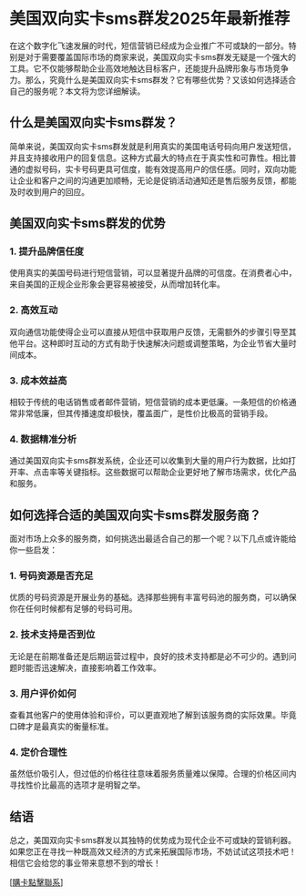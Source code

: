 # 美国双向实卡sms群发2025年最新推荐

在这个数字化飞速发展的时代，短信营销已经成为企业推广不可或缺的一部分。特别是对于需要覆盖国际市场的商家来说，美国双向实卡sms群发无疑是一个强大的工具。它不仅能够帮助企业高效地触达目标客户，还能提升品牌形象与市场竞争力。那么，究竟什么是美国双向实卡sms群发？它有哪些优势？又该如何选择适合自己的服务呢？本文将为您详细解读。

## 什么是美国双向实卡sms群发？

简单来说，美国双向实卡sms群发就是利用真实的美国电话号码向用户发送短信，并且支持接收用户的回复信息。这种方式最大的特点在于真实性和可靠性。相比普通的虚拟号码，实卡号码更具可信度，能有效提高用户的信任感。同时，双向功能让企业和客户之间的沟通更加顺畅，无论是促销活动通知还是售后服务反馈，都能及时收到用户的回应。

## 美国双向实卡sms群发的优势

### 1. 提升品牌信任度
使用真实的美国号码进行短信营销，可以显著提升品牌的可信度。在消费者心中，来自美国的正规企业形象会更容易被接受，从而增加转化率。

### 2. 高效互动
双向通信功能使得企业可以直接从短信中获取用户反馈，无需额外的步骤引导至其他平台。这种即时互动的方式有助于快速解决问题或调整策略，为企业节省大量时间成本。

### 3. 成本效益高
相较于传统的电话销售或者邮件营销，短信营销的成本更低廉。一条短信的价格通常非常低廉，但其传播速度却极快，覆盖面广，是性价比极高的营销手段。

### 4. 数据精准分析
通过美国双向实卡sms群发系统，企业还可以收集到大量的用户行为数据，比如打开率、点击率等关键指标。这些数据可以帮助企业更好地了解市场需求，优化产品和服务。

## 如何选择合适的美国双向实卡sms群发服务商？

面对市场上众多的服务商，如何挑选出最适合自己的那一个呢？以下几点或许能给你一些启发：

### 1. 号码资源是否充足
优质的号码资源是开展业务的基础。选择那些拥有丰富号码池的服务商，可以确保你在任何时候都有足够的号码可用。

### 2. 技术支持是否到位
无论是在前期准备还是后期运营过程中，良好的技术支持都是必不可少的。遇到问题时能否迅速解决，直接影响着工作效率。

### 3. 用户评价如何
查看其他客户的使用体验和评价，可以更直观地了解到该服务商的实际效果。毕竟口碑才是最真实的衡量标准。

### 4. 定价合理性
虽然低价吸引人，但过低的价格往往意味着服务质量难以保障。合理的价格区间内寻找性价比最高的选项才是明智之举。

## 结语

总之，美国双向实卡sms群发以其独特的优势成为现代企业不可或缺的营销利器。如果您正在寻找一种既高效又经济的方式来拓展国际市场，不妨试试这项技术吧！相信它会给您的事业带来意想不到的增长！

[[購卡點擊聯系](https://t.me/s/SXDXQF)]